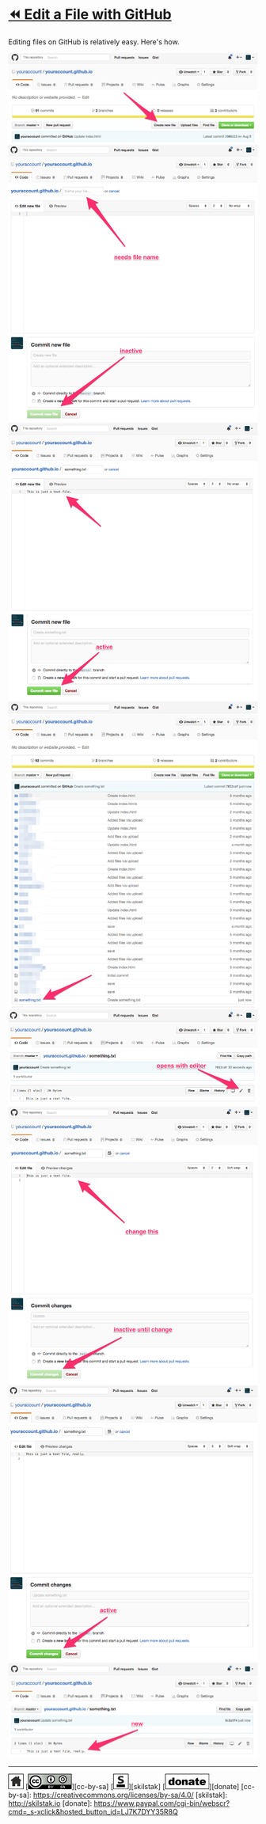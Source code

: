 # [⏪ Edit a File with GitHub](/README.md)

Editing files on GitHub is relatively easy. Here's how.

![](/assets/edit1.png)
![](/assets/edit2.png)
![](/assets/edit3.png)
![](/assets/edit4.png)
![](/assets/edit5.png)
![](/assets/edit6.png)
![](/assets/edit7.png)
![](/assets/edit8.png)

---
[![home](/assets/home-bw.png)](/README.md)
[![cc-by-sa](/assets/cc-by-sa.png)][cc-by-sa]
[![skilstak](/assets/skilstak-logo-bw.png)][skilstak]
[![donate](/assets/donate-bw.png)][donate]
[cc-by-sa]: https://creativecommons.org/licenses/by-sa/4.0/
[skilstak]: http://skilstak.io
[donate]: https://www.paypal.com/cgi-bin/webscr?cmd=_s-xclick&hosted_button_id=LJ7K7DYY35R8Q


